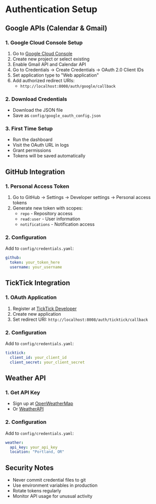 # Authentication Setup

## Google APIs (Calendar & Gmail)

### 1. Google Cloud Console Setup
1. Go to [Google Cloud Console](https://console.cloud.google.com)
2. Create new project or select existing
3. Enable Gmail API and Calendar API
4. Go to Credentials → Create Credentials → OAuth 2.0 Client IDs
5. Set application type to "Web application"
6. Add authorized redirect URIs:
   - `http://localhost:8008/auth/google/callback`

### 2. Download Credentials
- Download the JSON file
- Save as `config/google_oauth_config.json`

### 3. First Time Setup
- Run the dashboard
- Visit the OAuth URL in logs
- Grant permissions
- Tokens will be saved automatically

## GitHub Integration

### 1. Personal Access Token
1. Go to GitHub → Settings → Developer settings → Personal access tokens
2. Generate new token with scopes:
   - `repo` - Repository access
   - `read:user` - User information
   - `notifications` - Notification access

### 2. Configuration
Add to `config/credentials.yaml`:
```yaml
github:
  token: your_token_here
  username: your_username
```

## TickTick Integration

### 1. OAuth Application
1. Register at [TickTick Developer](https://developer.ticktick.com)
2. Create new application
3. Set redirect URI: `http://localhost:8008/auth/ticktick/callback`

### 2. Configuration
Add to `config/credentials.yaml`:
```yaml
ticktick:
  client_id: your_client_id
  client_secret: your_client_secret
```

## Weather API

### 1. Get API Key
- Sign up at [OpenWeatherMap](https://openweathermap.org/api)
- Or [WeatherAPI](https://www.weatherapi.com/)

### 2. Configuration
Add to `config/credentials.yaml`:
```yaml
weather:
  api_key: your_api_key
  location: "Portland, OR"
```

## Security Notes
- Never commit credential files to git
- Use environment variables in production
- Rotate tokens regularly
- Monitor API usage for unusual activity
